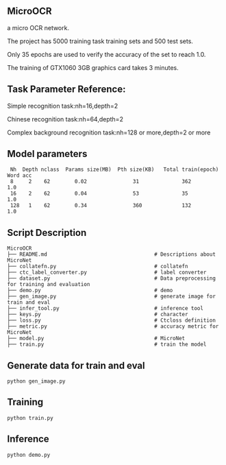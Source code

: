 ## MicroOCR
a micro OCR network.

The project has 5000 training task training sets and 500 test sets. 

Only 35 epochs are used to verify the accuracy of the set to reach 1.0. 

The training of GTX1060 3GB graphics card takes 3 minutes.

## Task Parameter Reference:
Simple recognition task:nh=16,depth=2

Chinese recognition task:nh=64,depth=2

Complex background recognition task:nh=128 or more,depth=2 or more

## Model parameters
     Nh  Depth nclass  Params size(MB)  Pth size(KB)   Total train(epoch)   Word acc                  
     8     2    62        0.02               31              362             1.0
     16    2    62        0.04               53              35              1.0
     128   1    62        0.34               360             132             1.0

## Script Description

```shell
MicroOCR
├── README.md                                   # Descriptions about MicroNet
├── collatefn.py                                # collatefn
├── ctc_label_converter.py                      # label converter
├── dataset.py                                  # Data preprocessing for training and evaluation
├── demo.py                                     # demo
├── gen_image.py                                # generate image for train and eval
├── infer_tool.py                               # inference tool
├── keys.py                                     # character
├── loss.py                                     # Ctcloss definition
├── metric.py                                   # accuracy metric for MicroNet
├── model.py                                    # MicroNet
├── train.py                                    # train the model
```

## Generate data for train and eval
```shell
python gen_image.py
```

## Training
```shell
python train.py
```

## Inference
```shell
python demo.py
```